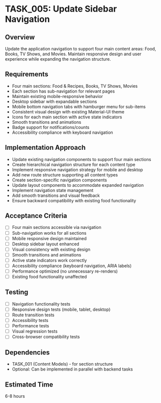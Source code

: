 # TASK_005: Update Sidebar Navigation

## Overview
Update the application navigation to support four main content areas: Food, Books, TV Shows, and Movies. Maintain responsive design and user experience while expanding the navigation structure.

## Requirements
- Four main sections: Food & Recipes, Books, TV Shows, Movies
- Each section has sub-navigation for relevant pages
- Maintain existing mobile-responsive behavior
- Desktop sidebar with expandable sections
- Mobile bottom navigation tabs with hamburger menu for sub-items
- Consistent visual design with existing Material-UI theme
- Icons for each main section with active state indicators
- Smooth transitions and animations
- Badge support for notifications/counts
- Accessibility compliance with keyboard navigation

## Implementation Approach
- Update existing navigation components to support four main sections
- Create hierarchical navigation structure for each content type
- Implement responsive navigation strategy for mobile and desktop
- Add new route structure supporting all content types
- Create section-specific navigation components
- Update layout components to accommodate expanded navigation
- Implement navigation state management
- Add smooth transitions and visual feedback
- Ensure backward compatibility with existing food functionality

## Acceptance Criteria
- [ ] Four main sections accessible via navigation
- [ ] Sub-navigation works for all sections
- [ ] Mobile responsive design maintained
- [ ] Desktop sidebar layout enhanced
- [ ] Visual consistency with existing design
- [ ] Smooth transitions and animations
- [ ] Active state indicators work correctly
- [ ] Accessibility compliance (keyboard navigation, ARIA labels)
- [ ] Performance optimized (no unnecessary re-renders)
- [ ] Existing food functionality unaffected

## Testing
- [ ] Navigation functionality tests
- [ ] Responsive design tests (mobile, tablet, desktop)
- [ ] Route transition tests
- [ ] Accessibility tests
- [ ] Performance tests
- [ ] Visual regression tests
- [ ] Cross-browser compatibility tests

## Dependencies
- TASK_001 (Content Models) - for section structure
- Optional: Can be implemented in parallel with backend tasks

## Estimated Time
6-8 hours